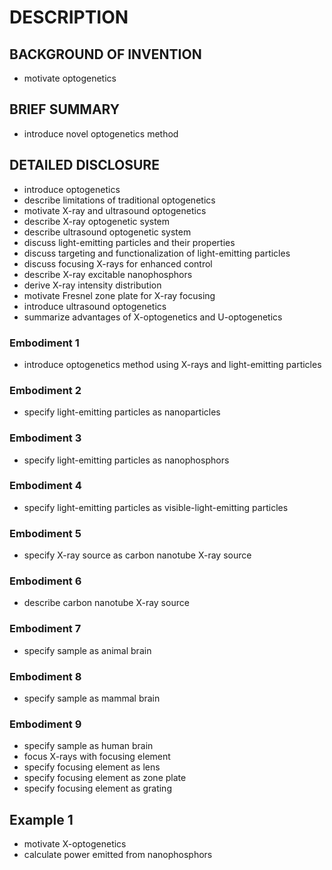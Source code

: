 # DESCRIPTION

## BACKGROUND OF INVENTION

- motivate optogenetics

## BRIEF SUMMARY

- introduce novel optogenetics method

## DETAILED DISCLOSURE

- introduce optogenetics
- describe limitations of traditional optogenetics
- motivate X-ray and ultrasound optogenetics
- describe X-ray optogenetic system
- describe ultrasound optogenetic system
- discuss light-emitting particles and their properties
- discuss targeting and functionalization of light-emitting particles
- discuss focusing X-rays for enhanced control
- describe X-ray excitable nanophosphors
- derive X-ray intensity distribution
- motivate Fresnel zone plate for X-ray focusing
- introduce ultrasound optogenetics
- summarize advantages of X-optogenetics and U-optogenetics

### Embodiment 1

- introduce optogenetics method using X-rays and light-emitting particles

### Embodiment 2

- specify light-emitting particles as nanoparticles

### Embodiment 3

- specify light-emitting particles as nanophosphors

### Embodiment 4

- specify light-emitting particles as visible-light-emitting particles

### Embodiment 5

- specify X-ray source as carbon nanotube X-ray source

### Embodiment 6

- describe carbon nanotube X-ray source

### Embodiment 7

- specify sample as animal brain

### Embodiment 8

- specify sample as mammal brain

### Embodiment 9

- specify sample as human brain
- focus X-rays with focusing element
- specify focusing element as lens
- specify focusing element as zone plate
- specify focusing element as grating

## Example 1

- motivate X-optogenetics
- calculate power emitted from nanophosphors

